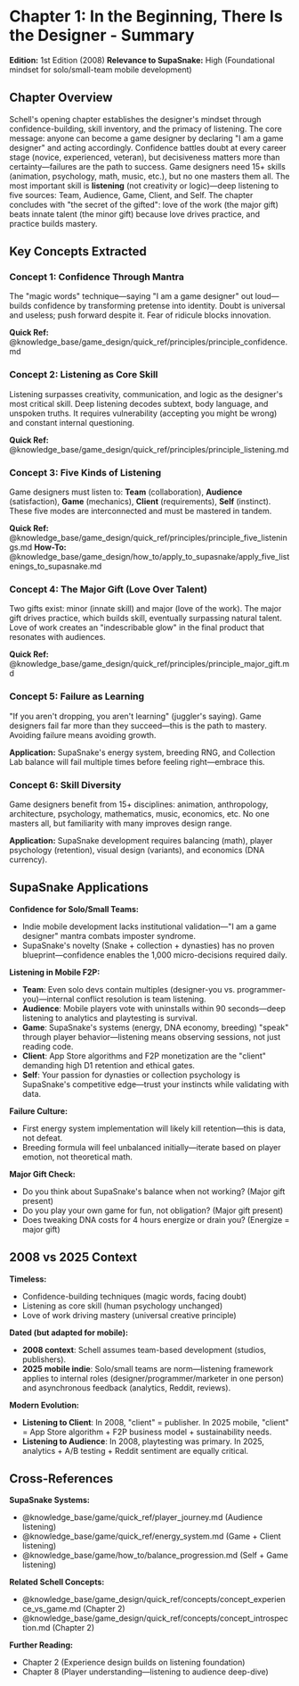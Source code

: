 # Chapter 1: In the Beginning, There Is the Designer - Summary

**Edition:** 1st Edition (2008)
**Relevance to SupaSnake:** High (Foundational mindset for solo/small-team mobile development)

## Chapter Overview

Schell's opening chapter establishes the designer's mindset through confidence-building, skill inventory, and the primacy of listening. The core message: anyone can become a game designer by declaring "I am a game designer" and acting accordingly. Confidence battles doubt at every career stage (novice, experienced, veteran), but decisiveness matters more than certainty—failures are the path to success. Game designers need 15+ skills (animation, psychology, math, music, etc.), but no one masters them all. The most important skill is **listening** (not creativity or logic)—deep listening to five sources: Team, Audience, Game, Client, and Self. The chapter concludes with "the secret of the gifted": love of the work (the major gift) beats innate talent (the minor gift) because love drives practice, and practice builds mastery.

## Key Concepts Extracted

### Concept 1: Confidence Through Mantra
The "magic words" technique—saying "I am a game designer" out loud—builds confidence by transforming pretense into identity. Doubt is universal and useless; push forward despite it. Fear of ridicule blocks innovation.

**Quick Ref:** @knowledge_base/game_design/quick_ref/principles/principle_confidence.md

### Concept 2: Listening as Core Skill
Listening surpasses creativity, communication, and logic as the designer's most critical skill. Deep listening decodes subtext, body language, and unspoken truths. It requires vulnerability (accepting you might be wrong) and constant internal questioning.

**Quick Ref:** @knowledge_base/game_design/quick_ref/principles/principle_listening.md

### Concept 3: Five Kinds of Listening
Game designers must listen to: **Team** (collaboration), **Audience** (satisfaction), **Game** (mechanics), **Client** (requirements), **Self** (instinct). These five modes are interconnected and must be mastered in tandem.

**Quick Ref:** @knowledge_base/game_design/quick_ref/principles/principle_five_listenings.md
**How-To:** @knowledge_base/game_design/how_to/apply_to_supasnake/apply_five_listenings_to_supasnake.md

### Concept 4: The Major Gift (Love Over Talent)
Two gifts exist: minor (innate skill) and major (love of the work). The major gift drives practice, which builds skill, eventually surpassing natural talent. Love of work creates an "indescribable glow" in the final product that resonates with audiences.

**Quick Ref:** @knowledge_base/game_design/quick_ref/principles/principle_major_gift.md

### Concept 5: Failure as Learning
"If you aren't dropping, you aren't learning" (juggler's saying). Game designers fail far more than they succeed—this is the path to mastery. Avoiding failure means avoiding growth.

**Application:** SupaSnake's energy system, breeding RNG, and Collection Lab balance will fail multiple times before feeling right—embrace this.

### Concept 6: Skill Diversity
Game designers benefit from 15+ disciplines: animation, anthropology, architecture, psychology, mathematics, music, economics, etc. No one masters all, but familiarity with many improves design range.

**Application:** SupaSnake development requires balancing (math), player psychology (retention), visual design (variants), and economics (DNA currency).

## SupaSnake Applications

**Confidence for Solo/Small Teams:**
- Indie mobile development lacks institutional validation—"I am a game designer" mantra combats imposter syndrome.
- SupaSnake's novelty (Snake + collection + dynasties) has no proven blueprint—confidence enables the 1,000 micro-decisions required daily.

**Listening in Mobile F2P:**
- **Team**: Even solo devs contain multiples (designer-you vs. programmer-you)—internal conflict resolution is team listening.
- **Audience**: Mobile players vote with uninstalls within 90 seconds—deep listening to analytics and playtesting is survival.
- **Game**: SupaSnake's systems (energy, DNA economy, breeding) "speak" through player behavior—listening means observing sessions, not just reading code.
- **Client**: App Store algorithms and F2P monetization are the "client" demanding high D1 retention and ethical gates.
- **Self**: Your passion for dynasties or collection psychology is SupaSnake's competitive edge—trust your instincts while validating with data.

**Failure Culture:**
- First energy system implementation will likely kill retention—this is data, not defeat.
- Breeding formula will feel unbalanced initially—iterate based on player emotion, not theoretical math.

**Major Gift Check:**
- Do you think about SupaSnake's balance when not working? (Major gift present)
- Do you play your own game for fun, not obligation? (Major gift present)
- Does tweaking DNA costs for 4 hours energize or drain you? (Energize = major gift)

## 2008 vs 2025 Context

**Timeless:**
- Confidence-building techniques (magic words, facing doubt)
- Listening as core skill (human psychology unchanged)
- Love of work driving mastery (universal creative principle)

**Dated (but adapted for mobile):**
- **2008 context**: Schell assumes team-based development (studios, publishers).
- **2025 mobile indie**: Solo/small teams are norm—listening framework applies to internal roles (designer/programmer/marketer in one person) and asynchronous feedback (analytics, Reddit, reviews).

**Modern Evolution:**
- **Listening to Client**: In 2008, "client" = publisher. In 2025 mobile, "client" = App Store algorithm + F2P business model + sustainability needs.
- **Listening to Audience**: In 2008, playtesting was primary. In 2025, analytics + A/B testing + Reddit sentiment are equally critical.

## Cross-References

**SupaSnake Systems:**
- @knowledge_base/game/quick_ref/player_journey.md (Audience listening)
- @knowledge_base/game/quick_ref/energy_system.md (Game + Client listening)
- @knowledge_base/game/how_to/balance_progression.md (Self + Game listening)

**Related Schell Concepts:**
- @knowledge_base/game_design/quick_ref/concepts/concept_experience_vs_game.md (Chapter 2)
- @knowledge_base/game_design/quick_ref/concepts/concept_introspection.md (Chapter 2)

**Further Reading:**
- Chapter 2 (Experience design builds on listening foundation)
- Chapter 8 (Player understanding—listening to audience deep-dive)
